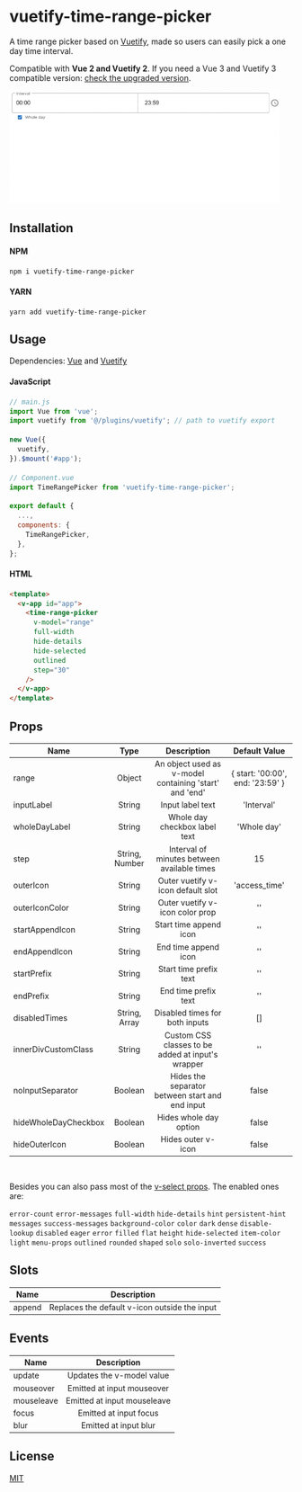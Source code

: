 # vuetify-time-range-picker

A time range picker based on [Vuetify](https://vuetifyjs.com/), made so users can easily pick a one day time interval.

Compatible with **Vue 2 and Vuetify 2**. If you need a Vue 3 and Vuetify 3 compatible version: [check the upgraded version](https://www.npmjs.com/package/vuetify3-time-range-picker).

![Demo](images/demo.gif?raw=true)

## Installation

#### NPM
```bash
npm i vuetify-time-range-picker
```

#### YARN
```
yarn add vuetify-time-range-picker
```

## Usage
Dependencies: [Vue](https://vuejs.org/) and [Vuetify](https://vuetifyjs.com/)

#### JavaScript
```javascript
// main.js
import Vue from 'vue';
import vuetify from '@/plugins/vuetify'; // path to vuetify export

new Vue({
  vuetify,
}).$mount('#app');

// Component.vue
import TimeRangePicker from 'vuetify-time-range-picker';

export default {
  ...,
  components: {
    TimeRangePicker,
  },
};

```

#### HTML
```html
<template>
  <v-app id="app">
    <time-range-picker
      v-model="range"
      full-width
      hide-details
      hide-selected
      outlined
      step="30"
    />
  </v-app>
</template>
```
## Props

| Name  | Type | Description | Default Value |
| ------------- |:-------------:|:-------------:|:-------------:|
| range | Object  | An object used as v-model containing 'start' and 'end' | { start: '00:00', end: '23:59' } |
| inputLabel | String  | Input label text | 'Interval' |
| wholeDayLabel  | String  | Whole day checkbox label text | 'Whole day' |
| step |String, Number | Interval of minutes between available times | 15 |
| outerIcon | String | Outer vuetify v-icon default slot | 'access_time' |
| outerIconColor | String | Outer vuetify v-icon color prop | '' |
| startAppendIcon | String | Start time append icon | '' |
| endAppendIcon | String | End time append icon | '' |
| startPrefix | String | Start time prefix text | '' |
| endPrefix | String | End time prefix text | ''|
| disabledTimes | String, Array | Disabled times for both inputs | [] |
| innerDivCustomClass | String | Custom CSS classes to be added at input's wrapper | '' |
| noInputSeparator | Boolean | Hides the separator between start and end input | false |
| hideWholeDayCheckbox | Boolean | Hides whole day option | false |
| hideOuterIcon | Boolean | Hides outer v-icon | false |

<br />

Besides you can also pass most of the [v-select props](https://vuetifyjs.com/en/api/v-select/#props). The enabled ones are:

`error-count` `error-messages` `full-width` `hide-details` `hint` `persistent-hint` `messages` `success-messages` `background-color` `color` `dark` `dense` `disable-lookup` `disabled` `eager` `error` `filled` `flat` `height` `hide-selected` `item-color` `light` `menu-props` `outlined` `rounded` `shaped` `solo` `solo-inverted` `success`

## Slots

| Name  | Description |
| ------------- |:-------------:|
| append | Replaces the default v-icon outside the input |

## Events

| Name  | Description |
| ------------- |:-------------:|
| update | Updates the v-model value |
| mouseover | Emitted at input mouseover |
| mouseleave | Emitted at input mouseleave |
| focus | Emitted at input focus |
| blur | Emitted at input blur |

## License
[MIT](https://choosealicense.com/licenses/mit/)